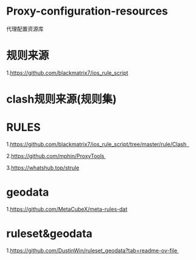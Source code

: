 # Proxy-configuration-resources 
代理配置资源库
# 规则来源
1.https://github.com/blackmatrix7/ios_rule_script
# clash规则来源(规则集)
# RULES 
1.https://github.com/blackmatrix7/ios_rule_script/tree/master/rule/Clash  

2.https://github.com/mphin/ProxyTools 

3.https://whatshub.top/strule
# geodata
1.https://github.com/MetaCubeX/meta-rules-dat
# ruleset&geodata  
1.https://github.com/DustinWin/ruleset_geodata?tab=readme-ov-file 

